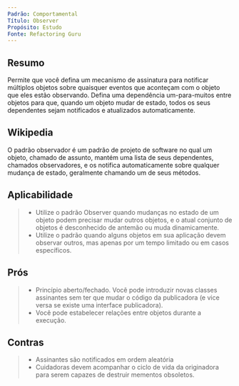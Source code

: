 ```yaml
---
Padrão: Comportamental
Título: Observer
Propósito: Estudo
Fonte: Refactoring Guru
---
```


## Resumo

Permite que você defina um mecanismo de assinatura para notificar múltiplos objetos sobre quaisquer eventos que aconteçam com o objeto que eles estão observando.
Defina uma dependência um-para-muitos entre objetos para que, quando um objeto mudar de estado, todos os seus dependentes sejam notificados e atualizados
automaticamente.


## Wikipedia

O padrão observador é um padrão de projeto de software no qual um objeto, chamado de assunto, mantém uma lista de seus dependentes, chamados observadores, e os
notifica automaticamente sobre qualquer mudança de estado, geralmente chamando um de seus métodos.


## Aplicabilidade

> * Utilize o padrão Observer quando mudanças no estado de um objeto podem precisar mudar outros objetos, e o atual conjunto de objetos é desconhecido de antemão
>  ou muda dinamicamente.
> * Utilize o padrão quando alguns objetos em sua aplicação devem observar outros, mas apenas por um tempo limitado ou em casos específicos.


## Prós
> * Princípio aberto/fechado. Você pode introduzir novas classes assinantes sem ter que mudar o código da publicadora (e vice versa se existe uma interface
>  publicadora).
> * Você pode estabelecer relações entre objetos durante a execução.


## Contras
> * Assinantes são notificados em ordem aleatória
> * Cuidadoras devem acompanhar o ciclo de vida da originadora para serem capazes de destruir mementos obsoletos.
